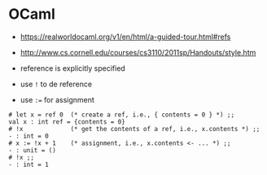 # OCaml

- https://realworldocaml.org/v1/en/html/a-guided-tour.html#refs
- http://www.cs.cornell.edu/courses/cs3110/2011sp/Handouts/style.htm

- reference is explicitly specified
- use `!` to de reference
- use `:=` for assignment

````
# let x = ref 0  (* create a ref, i.e., { contents = 0 } *) ;;
val x : int ref = {contents = 0}
# !x             (* get the contents of a ref, i.e., x.contents *) ;;
- : int = 0
# x := !x + 1    (* assignment, i.e., x.contents <- ... *) ;;
- : unit = ()
# !x ;;
- : int = 1
````